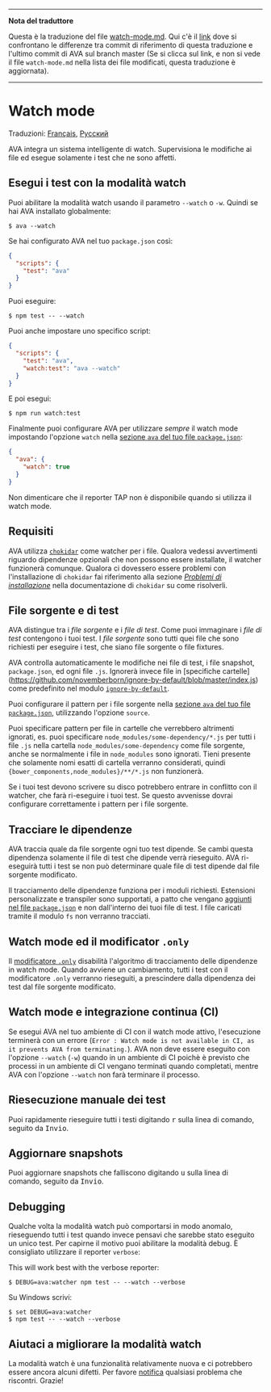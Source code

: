 ___
**Nota del traduttore**

Questa è la traduzione del file [watch-mode.md](https://github.com/avajs/ava/blob/main/docs/recipes/watch-mode.md). Qui c'è il [link](https://github.com/avajs/ava/compare/c09462c3e515c41da8177a3d9ba5fb0f19759653...master#diff-0730bb7c2e8f9ea2438b52e419dd86c9) dove si confrontano le differenze tra commit di riferimento di questa traduzione e l'ultimo commit di AVA sul branch master (Se si clicca sul link, e non si vede il file `watch-mode.md` nella lista dei file modificati, questa traduzione è aggiornata).
___
# Watch mode

Traduzioni: [Français](https://github.com/avajs/ava-docs/blob/master/fr_FR/docs/recipes/watch-mode.md), [Русский](https://github.com/avajs/ava-docs/blob/master/ru_RU/docs/recipes/watch-mode.md)

AVA integra un sistema intelligente di watch. Supervisiona le modifiche ai file ed esegue solamente i test che ne sono affetti.

## Esegui i test con la modalità watch

Puoi abilitare la modalità watch usando il parametro `--watch` o `-w`. Quindi se hai AVA installato globalmente:

```console
$ ava --watch
```

Se hai configurato AVA nel tuo `package.json` così:

```json
{
  "scripts": {
    "test": "ava"
  }
}
```

Puoi eseguire:

```console
$ npm test -- --watch
```

Puoi anche impostare uno specifico script:

```json
{
  "scripts": {
    "test": "ava",
    "watch:test": "ava --watch"
  }
}
```

E poi esegui:

```console
$ npm run watch:test
```

Finalmente puoi configurare AVA per utilizzare *sempre* il watch mode impostando l'opzione `watch` nella [sezione `ava` del tuo file `package.json`]:

```json
{
  "ava": {
    "watch": true
  }
}
```

Non dimenticare che il reporter TAP non è disponibile quando si utilizza il watch mode.

## Requisiti

AVA utilizza [`chokidar`] come watcher per i file. Qualora vedessi avvertimenti riguardo dipendenze opzionali che non possono essere installate, il watcher funzionerà comunque. Qualora ci dovessero essere problemi con l'installazione di `chokidar` fai riferimento alla sezione *[Problemi di installazione]* nella documentazione di `chokidar` su come risolverli.

## File sorgente e di test

AVA distingue tra i *file sorgente* e i *file di test*. Come puoi immaginare i *file di test* contengono i tuoi test. I *file sorgente* sono tutti quei file che sono richiesti per eseguire i test, che siano file sorgente o file fixtures.

AVA controlla automaticamente le modifiche nei file di test, i file snapshot, `package.json`, ed ogni file `.js`. Ignorerà invece file in [specifiche cartelle]
(https://github.com/novemberborn/ignore-by-default/blob/master/index.js) come predefinito nel modulo [`ignore-by-default`].

Puoi configurare il pattern per i file sorgente nella [sezione `ava` del tuo file `package.json`], utilizzando l'opzione `source`.

Puoi specificare pattern per file in cartelle che verrebbero altrimenti ignorati, es. puoi specificare `node_modules/some-dependency/*.js` per tutti i file `.js` nella cartella `node_modules/some-dependency` come file sorgente, anche se normalmente i file in `node_modules` sono ignorati. Tieni presente che solamente nomi esatti di cartella verranno considerati, quindi `{bower_components,node_modules}/**/*.js` non funzionerà.

Se i tuoi test devono scrivere su disco potrebbero entrare in conflitto con il watcher, che farà ri-eseguire i tuoi test. Se questo avvenisse dovrai configurare correttamente i pattern per i file sorgente.

## Tracciare le dipendenze

AVA traccia quale da file sorgente ogni tuo test dipende. Se cambi questa dipendenza solamente il file di test che dipende verrà rieseguito. AVA ri-eseguirà tutti i test se non può determinare quale file di test dipende dal file sorgente modificato.

Il tracciamento delle dipendenze funziona per i moduli richiesti. Estensioni personalizzate e transpiler sono supportati, a patto che vengano [aggiunti nel file `package.json`] e non dall'interno dei tuoi file di test. I file caricati tramite il modulo `fs` non verranno tracciati.

## Watch mode ed il modificator `.only`

Il [modificatore `.only`] disabilità l'algoritmo di tracciamento delle dipendenze in watch mode. Quando avviene un cambiamento, tutti i test con il modificatore `.only` verranno rieseguiti, a prescindere dalla dipendenza dei test dal file sorgente modificato.

## Watch mode e integrazione continua (CI)

Se esegui AVA nel tuo ambiente di CI con il watch mode attivo, l'esecuzione terminerà con un errore (`Error : Watch mode is not available in CI, as it prevents AVA from terminating.`). AVA non deve essere eseguito con l'opzione `--watch` (`-w`) quando in un ambiente di CI poichè è previsto che processi in un ambiente di CI vengano terminati quando completati, mentre AVA con l'opzione `--watch` non farà terminare il processo.

## Riesecuzione manuale dei test

Puoi rapidamente rieseguire tutti i testi digitando <kbd>r</kbd> sulla linea di comando, seguito da <kbd>Invio</kbd>.

## Aggiornare snapshots

Puoi aggiornare snapshots che falliscono digitando <kbd>u</kbd> sulla linea di comando, seguito da <kbd>Invio</kbd>.

## Debugging

Qualche volta la modalità watch può comportarsi in modo anomalo, rieseguendo tutti i test quando invece pensavi che sarebbe stato eseguito un unico test. Per capirne il motivo puoi abilitare la modalità debug. È consigliato utilizzare il reporter `verbose`:

This will work best with the verbose reporter:



```console
$ DEBUG=ava:watcher npm test -- --watch --verbose
```

Su Windows scrivi:

```console
$ set DEBUG=ava:watcher
$ npm test -- --watch --verbose
```

## Aiutaci a migliorare la modalità watch

La modalità watch è una funzionalità relativamente nuova e ci potrebbero essere ancora alcuni difetti. Per favore [notifica](https://github.com/avajs/ava/issues) qualsiasi problema che riscontri. Grazie!

[`chokidar`]: https://github.com/paulmillr/chokidar
[Problemi di installazione]: https://github.com/paulmillr/chokidar#install-troubleshooting
[`ignore-by-default`]: https://github.com/novemberborn/ignore-by-default
[modificatore `.only`]: https://github.com/avajs/ava-docs/blob/master/it_IT/readme.md#eseguire-test-specifici
[aggiunti nel file `package.json`]: https://github.com/avajs/ava-docs/blob/master/it_IT/readme.md#configurazione
[sezione `ava` del tuo file `package.json`]: https://github.com/avajs/ava-docs/blob/master/it_IT/readme.md#configurazione
